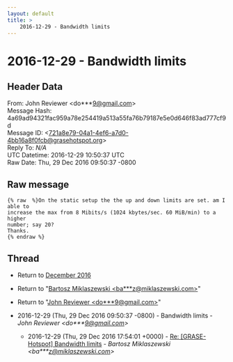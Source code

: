 ```yaml
---
layout: default
title: >
    2016-12-29 - Bandwidth limits
---
```


# 2016-12-29 - Bandwidth limits

## Header Data

From: John Reviewer \<do***9@gmail.com\><br>
Message Hash: 4a69ad94321fac959a78e254419a513a55fa76b79187e5e0d646f83ad777cf9d<br>
Message ID: \<721a8e79-04a1-4ef6-a7d0-4bb16a8f0fcb@grasehotspot.org\><br>
Reply To: _N/A_<br>
UTC Datetime: 2016-12-29 10:50:37 UTC<br>
Raw Date: Thu, 29 Dec 2016 09:50:37 -0800<br>

## Raw message

```
{% raw  %}On the static setup the the up and down limits are set. am I able to 
increase the max from 8 Mibits/s (1024 kbytes/sec. 60 MiB/min) to a higher 
number; say 20?
Thanks.
{% endraw %}
```

## Thread

+ Return to [December 2016](/archive/2016/12)

+ Return to "[Bartosz Miklaszewski <ba***z<span>@</span>miklaszewski.com>](/authors/ba___z_at_miklaszewski_com)"
+ Return to "[John Reviewer <do***9<span>@</span>gmail.com>](/authors/do___9_at_gmail_com)"

+ 2016-12-29 (Thu, 29 Dec 2016 09:50:37 -0800) - Bandwidth limits - _John Reviewer \<do***9@gmail.com\>_
  + 2016-12-29 (Thu, 29 Dec 2016 17:54:01 +0000) - [Re: [GRASE-Hotspot] Bandwidth limits](/archive/2016/12/78ebdbd2cd9d7dba7be4837d05901b382193eb6908643e394ae47f9fbd41a793) - _Bartosz Miklaszewski \<ba***z@miklaszewski.com\>_

